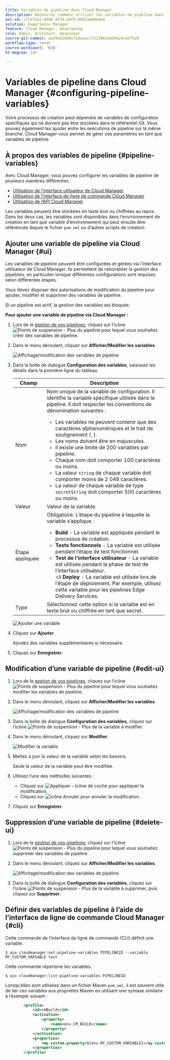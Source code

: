 ```yaml
---
title: Variables de pipeline dans Cloud Manager
description: Découvrez comment utiliser les variables de pipeline dans Cloud Manager pour gérer des variables de configuration spécifiques pour votre version.
exl-id: cfcef2e2-0590-457d-a0f9-6092a6d9e0e8
solution: Experience Manager
feature: Cloud Manager, Developing
role: Admin, Architect, Developer
source-git-commit: a429ed24d6e724aa3cc7123982e8d4a24cbef5a9
workflow-type: tm+mt
source-wordcount: '638'
ht-degree: 14%

---
```


# Variables de pipeline dans Cloud Manager {#configuring-pipeline-variables}

Votre processus de création peut dépendre de variables de configuration spécifiques qui ne doivent pas être stockées dans le référentiel Git. Vous pouvez également les ajuster entre les exécutions de pipeline sur la même branche. Cloud Manager vous permet de gérer ces paramètres en tant que variables de pipeline.

## À propos des variables de pipeline {#pipeline-variables}

Avec Cloud Manager, vous pouvez configurer les variables de pipeline de plusieurs manières différentes.

* [Utilisation de l’interface utilisateur de Cloud Manager](#ui)
* [Utilisation de l’interface de ligne de commande Cloud Manager](#cli)
* [Utilisation de l’API Cloud Manager](https://developer.adobe.com/experience-cloud/cloud-manager/reference/api/#tag/Variables/operation/getPipelineVariables)

Les variables peuvent être stockées en texte brut ou chiffrées au repos. Dans les deux cas, les variables sont disponibles dans l’environnement de création en tant que variable d’environnement qui peut ensuite être référencée depuis le fichier `pom.xml` ou d’autres scripts de création.

## Ajouter une variable de pipeline via Cloud Manager {#ui}

Les variables de pipeline peuvent être configurées et gérées via l’interface utilisateur de Cloud Manager. Ils permettent de rationaliser la gestion des pipelines, en particulier lorsque différentes configurations sont requises selon différentes étapes.

Vous devez disposer des autorisations de modification du pipeline pour ajouter, modifier et supprimer des variables de pipeline.

Si un pipeline est actif, la gestion des variables est bloquée.

**Pour ajouter une variable de pipeline via Cloud Manager :**

1. Lors de la [gestion de vos pipelines](/help/implementing/cloud-manager/configuring-pipelines/managing-pipelines.md), cliquez sur l’icône ![Points de suspension - Plus](https://spectrum.adobe.com/static/icons/workflow_18/Smock_More_18_N.svg) du pipeline pour lequel vous souhaitez créer des variables de pipeline.

1. Dans le menu déroulant, cliquez sur **Afficher/Modifier les variables**.

   ![Affichage/modification des variables de pipeline](/help/implementing/cloud-manager/assets/pipeline-variables-view-edit.png)

1. Dans la boîte de dialogue **Configuration des variables**, saisissez les détails dans la première ligne du tableau.

   | Champ | Description |
   | --- | --- |
   | Nom | Nom unique de la variable de configuration. Il identifie la variable spécifique utilisée dans le pipeline. Il doit respecter les conventions de dénomination suivantes :<ul><li>Les variables ne peuvent contenir que des caractères alphanumériques et le trait de soulignement (`_`).</li><li>Les noms doivent être en majuscules.</li><li>Il existe une limite de 200 variables par pipeline.</li><li>Chaque nom doit comporter 100 caractères ou moins.</li><li>La valeur `string` de chaque variable doit comporter moins de 2 048 caractères.</li><li>La valeur de chaque variable de type `secretString` doit comporter 500 caractères ou moins.</li></ul> |
   | Valeur | Valeur de la variable. |
   | Étape appliquée | Obligatoire. L’étape du pipeline à laquelle la variable s’applique :<ul><li>**Build** - La variable est appliquée pendant le processus de création.</li><li>**Tests fonctionnels** - La variable est utilisée pendant l’étape de test fonctionnel.</li><li>**Test de l’interface utilisateur** - La variable est utilisée pendant la phase de test de l’interface utilisateur.</li>&lt;li **Deploy** - La variable est utilisée lors de l’étape de déploiement. Par exemple, utilisez cette variable pour les pipelines Edge Delivery Services.</li></ul> |
   | Type | Sélectionnez cette option si la variable est en texte brut ou chiffrée en tant que secret. |

   ![ Ajouter une variable ](/help/implementing/cloud-manager/assets/pipeline-variables-add-variable.png)

1. Cliquez sur **Ajouter**.

   Ajoutez des variables supplémentaires si nécessaire.

1. Cliquez sur **Enregistrer**.

## Modification d’une variable de pipeline {#edit-ui}

1. Lors de la [gestion de vos pipelines](/help/implementing/cloud-manager/configuring-pipelines/managing-pipelines.md), cliquez sur l’icône ![Points de suspension - Plus](https://spectrum.adobe.com/static/icons/workflow_18/Smock_More_18_N.svg) du pipeline pour lequel vous souhaitez modifier les variables de pipeline.

1. Dans le menu déroulant, cliquez sur **Afficher/Modifier les variables**.

   ![Affichage/modification des variables de pipeline](/help/implementing/cloud-manager/assets/pipeline-variables-view-edit.png)

1. Dans la boîte de dialogue **Configuration des variables**, cliquez sur l’icône ![Points de suspension - Plus](https://spectrum.adobe.com/static/icons/workflow_18/Smock_More_18_N.svg) de la variable à modifier.

1. Dans le menu déroulant, cliquez sur **Modifier**.

   ![Modifier la variable](/help/implementing/cloud-manager/assets/pipeline-variables-edit.png)

1. Mettez à jour la valeur de la variable selon les besoins.

   Seule la valeur de la variable peut être modifiée.

1. Utilisez l’une des méthodes suivantes :

   * Cliquez sur ![Appliquer - Icône de coche](https://spectrum.adobe.com/static/icons/workflow_18/Smock_Checkmark_18_N.svg) pour appliquer la modification.
   * Cliquez sur ![Icône Annuler](https://spectrum.adobe.com/static/icons/workflow_18/Smock_Undo_18_N.svg) pour annuler la modification.

1. Cliquez sur **Enregistrer**.


## Suppression d’une variable de pipeline {#delete-ui}

1. Lors de la [gestion de vos pipelines](/help/implementing/cloud-manager/configuring-pipelines/managing-pipelines.md), cliquez sur l’icône ![Points de suspension - Plus](https://spectrum.adobe.com/static/icons/workflow_18/Smock_More_18_N.svg) du pipeline pour lequel vous souhaitez supprimer des variables de pipeline.

1. Dans le menu déroulant, cliquez sur **Afficher/Modifier les variables**.

   ![Affichage/modification des variables de pipeline](/help/implementing/cloud-manager/assets/pipeline-variables-view-edit.png)

1. Dans la boîte de dialogue **Configuration des variables**, cliquez sur l’icône ![Points de suspension - Plus](https://spectrum.adobe.com/static/icons/workflow_18/Smock_More_18_N.svg) de la variable à supprimer, puis cliquez sur **Supprimer**.

## Définir des variables de pipeline à l’aide de l’interface de ligne de commande Cloud Manager {#cli}

Cette commande de l’interface de ligne de commande (CLI) définit une variable.

```shell
$ aio cloudmanager:set-pipeline-variables PIPELINEID --variable MY_CUSTOM_VARIABLE test
```

Cette commande répertorie les variables.

```shell
$ aio cloudmanager:list-pipeline-variables PIPELINEID
```

Lorsqu’elles sont utilisées dans un fichier Maven `pom.xml`, il est souvent utile de lier ces variables aux propriétés Maven en utilisant une syntaxe similaire à l’exemple suivant :

```xml
        <profile>
            <id>cmBuild</id>
            <activation>
                <property>
                    <name>env.CM_BUILD</name>
                </property>
            </activation>
            <properties>
                <my.custom.property>${env.MY_CUSTOM_VARIABLE}</my.custom.property> 
            </properties>
        </profile>
```

